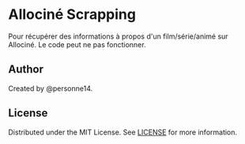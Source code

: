 # Allociné Scrapping

Pour récupérer des informations à propos d'un film/série/animé sur Allociné.
Le code peut ne pas fonctionner.

## Author

Created by @personne14.

## License

Distributed under the MIT License. See [LICENSE](https://en.wikipedia.org/wiki/MIT_License) for more information.
